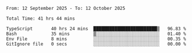 <!--START_SECTION:waka-->

```abap
From: 12 September 2025 - To: 12 October 2025

Total Time: 41 hrs 44 mins

TypeScript       40 hrs 24 mins  ████████████████████████▒   96.83 %
Bash             35 mins         ▒░░░░░░░░░░░░░░░░░░░░░░░░   01.40 %
Env File         8 mins          ░░░░░░░░░░░░░░░░░░░░░░░░░   00.35 %
GitIgnore file   0 secs          ░░░░░░░░░░░░░░░░░░░░░░░░░   00.00 %
```

<!--END_SECTION:waka-->
